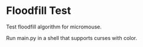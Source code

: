 # Floodfill Test
Test floodfill algorithm for micromouse.

Run main.py in a shell that supports curses with color.
